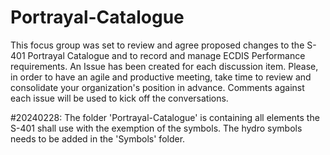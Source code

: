 # Portrayal-Catalogue
This focus group was set to review and agree proposed changes to the S-401 Portrayal Catalogue and to record and manage ECDIS Performance requirements. An Issue has been created for each discussion item. Please, in order to have an agile and productive meeting, take time to review and consolidate your organization's position in advance. Comments against each issue will be used to kick off the conversations.

#20240228: The folder 'Portrayal-Catalogue' is containing all elements the S-401 shall use with the exemption of the symbols. The hydro symbols needs to be added in the 'Symbols' folder.
